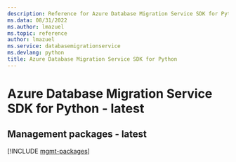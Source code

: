 ```yaml
---
description: Reference for Azure Database Migration Service SDK for Python
ms.data: 08/31/2022
ms.author: lmazuel
ms.topic: reference
author: lmazuel
ms.service: databasemigrationservice
ms.devlang: python
title: Azure Database Migration Service SDK for Python
---
```

# Azure Database Migration Service SDK for Python - latest

## Management packages - latest
[!INCLUDE [mgmt-packages](database-migration-service-mgmt-index.md)]